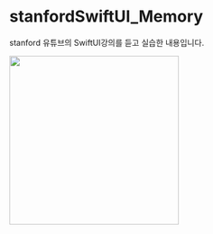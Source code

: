 # stanfordSwiftUI_Memory
stanford 유튜브의 SwiftUI강의를 듣고 실습한 내용입니다.

<img src="https://user-images.githubusercontent.com/50395024/108480033-cbf17200-72d9-11eb-99bd-c2a7537ec98b.gif" width="300">
